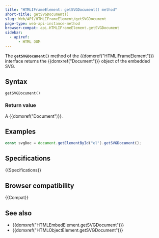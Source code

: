 ```yaml
---
title: "HTMLIFrameElement: getSVGDocument() method"
short-title: getSVGDocument()
slug: Web/API/HTMLIFrameElement/getSVGDocument
page-type: web-api-instance-method
browser-compat: api.HTMLIFrameElement.getSVGDocument
sidebar:
  - apiref:
      - HTML DOM
---
```


The **`getSVGDocument()`** method of the {{domxref("HTMLIFrameElement")}} interface returns the {{domxref("Document")}} object of the embedded SVG.

## Syntax

```js-nolint
getSVGDocument()
```

### Return value

A {{domxref("Document")}}.

## Examples

```js
const svgDoc = document.getElementById("el").getSVGDocument();
```

## Specifications

{{Specifications}}

## Browser compatibility

{{Compat}}

## See also

- {{domxref("HTMLEmbedElement.getSVGDocument")}}
- {{domxref("HTMLObjectElement.getSVGDocument")}}
